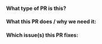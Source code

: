 #### What type of PR is this?

<!--
Add one of the following kinds:

build: Changes that affect the build system or external dependencies (example scopes: gulp, broccoli, npm)
ci: Changes to our CI configuration files and scripts (example scopes: Travis, Circle, BrowserStack, SauceLabs)
docs: Documentation only changes
feat: A new feature
optimize: A new optimization
fix: A bug fix
perf: A code change that improves performance
refactor: A code change that neither fixes a bug nor adds a feature
style: Changes that do not affect the meaning of the code (white-space, formatting, missing semi-colons, etc)
test: Adding missing tests or correcting existing tests
chore: Changes to the build process or auxiliary tools and libraries such as documentation generation
-->

#### What this PR does / why we need it:

#### Which issue(s) this PR fixes:

<!--
*Automatically closes linked issue when PR is merged.
Eg: `Fixes #<issue number>`, or `Fixes (paste link of issue)`.
-->
